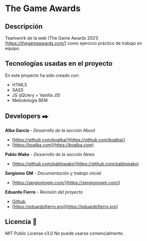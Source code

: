 # The Game Awards
## Descripción
Teamwork de la web (The Game Awards 2021)[https://thegameawards.com/] como ejercicio práctico de trabajo en equipo.
## Tecnologías usadas en el proyecto
En este proyecto ha sido creado con:
* HTML5
* SASS
* JS (jQUery + Vanilla JS)
* Metodología BEM

## Developers ✒️
**Alba García** - *Desarrollo de la sección About*
* [https://github.com/koalba/](https://github.com/koalba/)
* [https://koalba.com](https://koalba.com)

**Pablo Wako** - *Desarrollo de la sección News*
* [https://github.com/pablowako](https://github.com/pablowako)


**Sergiomo GM** - *Documentación y trabajo inicial*
* [https://sergiomogm.com/](https://sergiomogm.com/)


**Eduardo Fierro** - *Revisión del proyecto*
* [Github](https://github.com/eduardofierropro)
* [https://eduardofierro.pro](https://eduardofierro.pro)

## Licencia 📄
MIT Public License v3.0
No puede usarse comencialmente.
